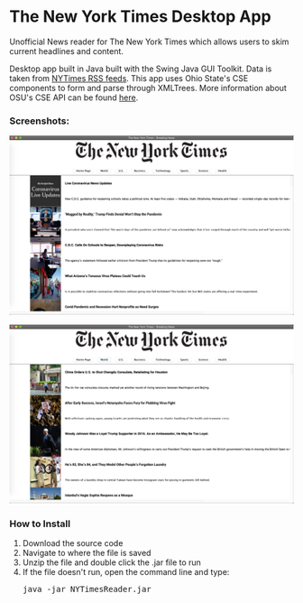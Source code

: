 # The New York Times Desktop App

Unofficial News reader for The New York Times which allows users to skim current headlines and content.

Desktop app built in Java built with the Swing Java GUI Toolkit.
Data is taken from [NYTimes RSS feeds](https://archive.nytimes.com/www.nytimes.com/services/xml/rss/index.html).
This app uses Ohio State's CSE components to form and parse through XMLTrees.
More information about OSU's CSE API can be found [here](http://web.cse.ohio-state.edu/software/common/doc/).

### Screenshots:
![Screenshot1](res/NYTimesHome.png)

![Screenshot2](res/NYTimesWorld.png)

### How to Install
<ol>
<li>Download the source code</li>
<li>Navigate to where the file is saved</li>
<li>Unzip the file and double click the .jar file to run</li>
<li>If the file doesn't run, open the command line and type: <pre>java -jar NYTimesReader.jar</pre></li>
</ol>